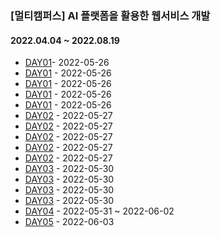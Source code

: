 ### [멀티캠퍼스] AI 플랫폼을 활용한 웹서비스 개발

#### 2022.04.04 ~ 2022.08.19

- [DAY01](/day01/)- 2022-05-26
- [DAY01](/day011/) - 2022-05-26
- [DAY01](/day012/) - 2022-05-26
- [DAY01](/day013/) - 2022-05-26
- [DAY01](/day01ws/) - 2022-05-26
- [DAY02](/day02/) - 2022-05-27
- [DAY02](/day021/) - 2022-05-27
- [DAY02](/day022/) - 2022-05-27
- [DAY02](/day023/) - 2022-05-27
- [DAY02](/day024/) - 2022-05-27
- [DAY03](/day03/) - 2022-05-30
- [DAY03](/day031/) - 2022-05-30
- [DAY03](/day032/) - 2022-05-30
- [DAY03](/day033/) - 2022-05-30
- [DAY04](/day041/) - 2022-05-31 ~ 2022-06-02
- [DAY05](/day051/) - 2022-06-03